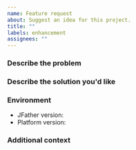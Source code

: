```yaml
---
name: Feature request
about: Suggest an idea for this project.
title: ""
labels: enhancement
assignees: ""
---
```


### Describe the problem

<!-- A clear and concise description of what the problem is. Ex. I'm always
     frustrated when [...] -->

### Describe the solution you'd like

<!-- A clear and concise description of what you want to happen. -->

### Environment

- JFather version<!-- e.g. 0.2.0 -->:
- Platform version<!-- e.g. Chrome 122.0.6261.94, Node.js v20.11.1 -->:

### Additional context

<!-- Add any other context about the feature request here. -->
